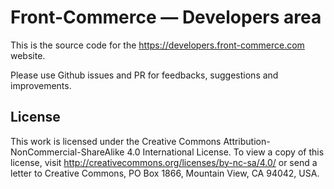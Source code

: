 # Front-Commerce — Developers area

This is the source code for the https://developers.front-commerce.com website.

Please use Github issues and PR for feedbacks, suggestions and improvements.

## License

This work is licensed under the Creative Commons Attribution-NonCommercial-ShareAlike 4.0 International License.
To view a copy of this license, visit http://creativecommons.org/licenses/by-nc-sa/4.0/ or send a letter to Creative Commons, PO Box 1866, Mountain View, CA 94042, USA.
